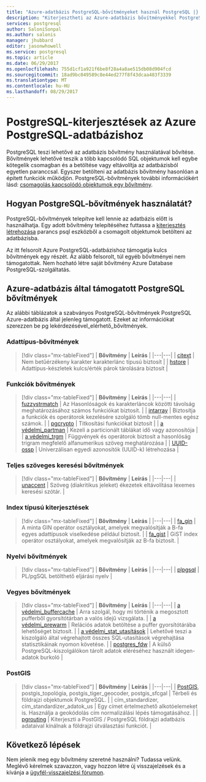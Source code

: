 ```yaml
---
title: "Azure-adatbázis PostgreSQL-bővítményeket használ PostgreSQL |} Microsoft Docs"
description: "Kiterjesztheti az Azure-adatbázis bővítményekkel PostgreSQL az adatbázis működését ismerteti."
services: postgresql
author: SaloniSonpal
ms.author: salonis
manager: jhubbard
editor: jasonwhowell
ms.service: postgresql
ms.topic: article
ms.date: 06/29/2017
ms.openlocfilehash: 755d1cf1a921f6be8f28a4a8ae515db08d904fcd
ms.sourcegitcommit: 18ad9bc049589c8e44ed277f8f43dcaa483f3339
ms.translationtype: MT
ms.contentlocale: hu-HU
ms.lasthandoff: 08/29/2017
---
```

# <a name="postgresql-extensions-in-azure-database-for-postgresql"></a>PostgreSQL-kiterjesztések az Azure PostgreSQL-adatbázishoz
PostgreSQL teszi lehetővé az adatbázis bővítmény használatával bővítése. Bővítmények lehetővé teszik a több kapcsolódó SQL objektumok kell egybe kötegelik csomagban és a betöltése vagy eltávolítja az adatbázisból egyetlen paranccsal. Egyszer betölteni az adatbázis bővítmény hasonlóan a épített funkciók működjön. PostgreSQL-bővítmények további információkért lásd: [csomagolás kapcsolódó objektumok egy bővítmény](https://www.postgresql.org/docs/9.6/static/extend-extensions.html).

## <a name="how-to-use-postgresql-extensions"></a>Hogyan PostgreSQL-bővítmények használatát?
PostgreSQL-bővítmények telepítve kell lennie az adatbázis előtt is használhatja. Egy adott bővítmény telepítéséhez futtassa a [kiterjesztés létrehozása](https://www.postgresql.org/docs/9.6/static/sql-createextension.html) parancs psql eszközből a csomagolt objektumok betölteni az adatbázisba.

Az itt felsorolt Azure PostgreSQL-adatbázishoz támogatja kulcs bővítmények egy részét. Az alább felsorolt, túl egyéb bővítményei nem támogatottak. Nem hozható létre saját bővítmény Azure Database PostgreSQL-szolgáltatás.

## <a name="extensions-supported-by-azure-database-for-postgresql"></a>Azure-adatbázis által támogatott PostgreSQL bővítmények
Az alábbi táblázatok a szabványos PostgreSQL-bővítmények PostgreSQL Azure-adatbázis által jelenleg támogatott. Ezeket az információkat szerezzen be pg lekérdezésével\_elérhető\_bővítmények. 

### <a name="data-types-extensions"></a>Adattípus-bővítmények

> [!div class="mx-tableFixed"]
| **Bővítmény** | **Leírás** |
|---|---|
| [citext](https://www.postgresql.org/docs/9.6/static/citext.html) | Nem betűérzékeny karakter karakterlánc típusú biztosít |
| [hstore](https://www.postgresql.org/docs/9.6/static/hstore.html) | Adattípus-készletek kulcs/érték párok tárolására biztosít |

### <a name="functions-extensions"></a>Funkciók bővítmények

> [!div class="mx-tableFixed"]
| **Bővítmény** | **Leírás** |
|---|---|
| [fuzzystrmatch](https://www.postgresql.org/docs/9.6/static/fuzzystrmatch.html) | Az Hasonlóságok és karakterláncok közötti távolság meghatározásához számos funkciókat biztosít. |
| [intarray](https://www.postgresql.org/docs/9.6/static/intarray.html) | Biztosítja a funkciók és operátorok kezelésére szolgáló tömb null-mentes egész számok. |
| [pgcrypto](https://www.postgresql.org/docs/9.6/static/pgcrypto.html) | Titkosítási funkciókat biztosít |
| [a védelmi\_partman](https://pgxn.org/dist/pg_partman/doc/pg_partman.html) | Kezeli a particionált táblákat idő vagy azonosítója |
| [a védelmi\_trgm](https://www.postgresql.org/docs/9.6/static/pgtrgm.html) | Függvények és operátorok biztosít a hasonlóság trigram megfelelő alfanumerikus szöveg meghatározása |
| [UUID-ossp](https://www.postgresql.org/docs/9.6/static/uuid-ossp.html) | Univerzálisan egyedi azonosítók (UUID-k) létrehozása |

### <a name="full-text-search-extensions"></a>Teljes szöveges keresési bővítmények

> [!div class="mx-tableFixed"]
| **Bővítmény** | **Leírás** |
|---|---|
| [unaccent](https://www.postgresql.org/docs/9.6/static/unaccent.html) | Szöveg (diakritikus jeleket) ékezetek eltávolítása lexemes keresési szótár. |

### <a name="index-types-extensions"></a>Index típusú kiterjesztések

> [!div class="mx-tableFixed"]
| **Bővítmény** | **Leírás** |
|---|---|
| [fa\_gin](https://www.postgresql.org/docs/9.6/static/btree-gin.html) | A minta GIN operátor osztályokat, amelyek megvalósítják a B-fa egyes adattípusok viselkedése például biztosít. |
| [fa\_gist](https://www.postgresql.org/docs/9.6/static/btree-gist.html) | GiST index operátor osztályokat, amelyek megvalósítják az B-fa biztosít. |

### <a name="language-extensions"></a>Nyelvi bővítmények

> [!div class="mx-tableFixed"]
| **Bővítmény** | **Leírás** |
|---|---|
| [plpgsql](https://www.postgresql.org/docs/9.6/static/plpgsql.html) | PL/pgSQL betölthető eljárási nyelv |

### <a name="miscellaneous-extensions"></a>Vegyes bővítmények

> [!div class="mx-tableFixed"]
| **Bővítmény** | **Leírás** |
|---|---|
| [a védelmi\_buffercache](https://www.postgresql.org/docs/9.6/static/pgbuffercache.html) | Arra szolgál, hogy mi történik a megosztott pufferből gyorsítótárban a valós idejű vizsgálata. |
| [a védelmi\_prewarm](https://www.postgresql.org/docs/9.6/static/pgprewarm.html) | Relációs adatok betöltése a puffer gyorsítótárába lehetőséget biztosít. |
| [a védelmi\_stat\_utasítások](https://www.postgresql.org/docs/9.6/static/pgstatstatements.html) | Lehetővé teszi a kiszolgáló által végrehajtott összes SQL-utasítások végrehajtása statisztikáinak nyomon követése. |
| [postgres\_fdw](https://www.postgresql.org/docs/9.6/static/postgres-fdw.html) | A külső PostgreSQL-kiszolgálókon tárolt adatok eléréséhez használt idegen-adatok burkoló |

### <a name="postgis"></a>PostGIS

> [!div class="mx-tableFixed"]
| **Bővítmény** | **Leírás** |
|---|---|
| [PostGIS](http://www.postgis.net/), postgis\_topológia, postgis\_tiger\_geocoder, postgis\_sfcgal | Térbeli és földrajzi objektumok PostgreSQL. |
| cím\_standardizer, cím\_standardizer\_adatok\_us | Egy címet értelmezhető alkotóelemeket is. Használja a geokódolás cím normalizálási lépés támogatásához. |
| [pgrouting](http://pgrouting.org/) | Kiterjeszti a PostGIS / PostgreSQL földrajzi adatbázis adataival kínálnak a földrajzi útválasztási funkciót. |

## <a name="next-steps"></a>Következő lépések
Nem jelenik meg egy bővítmény szeretné használni? Tudassa velünk. Meglévő kérelmek szavazzon, vagy hozzon létre új visszajelzések és a kívánja a [ügyfél-visszajelzési fórumon](https://feedback.azure.com/forums/597976-azure-database-for-postgresql).
